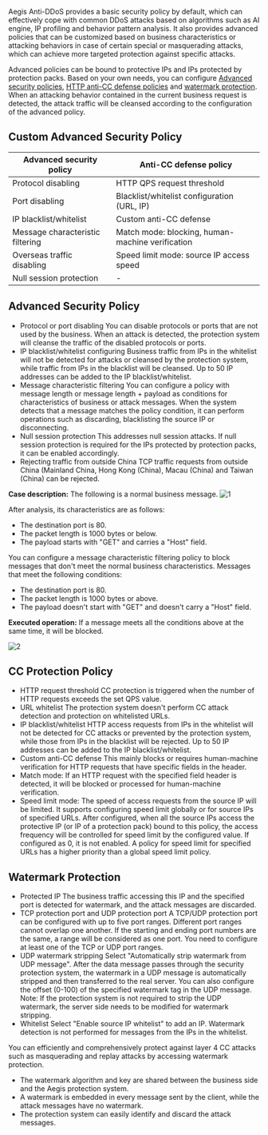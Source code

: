 ﻿

Aegis Anti-DDoS provides a basic security policy by default, which can effectively cope with common DDoS attacks based on algorithms such as AI engine, IP profiling and behavior pattern analysis. It also provides advanced policies that can be customized based on business characteristics or attacking behaviors in case of certain special or masquerading attacks, which can achieve more targeted protection against specific attacks.

Advanced policies can be bound to protective IPs and IPs protected by protection packs. Based on your own needs, you can configure [Advanced security policies](https://intl.cloud.tencent.com/document/product/685/18807), [HTTP anti-CC defense policies](https://intl.cloud.tencent.com/document/product/685/18806) and [watermark protection](https://intl.cloud.tencent.com/document/product/685/18804). When an attacking behavior contained in the current business request is detected, the attack traffic will be cleansed according to the configuration of the advanced policy.

## Custom Advanced Security Policy
| Advanced security policy | Anti-CC defense policy |
|--|--|
| Protocol disabling | HTTP QPS request threshold |
| Port disabling | Blacklist/whitelist configuration (URL, IP) |
| IP blacklist/whitelist | Custom anti-CC defense |
| Message characteristic filtering | Match mode: blocking, human-machine verification |
| Overseas traffic disabling | Speed limit mode: source IP access speed |
| Null session protection |-|

## Advanced Security Policy

- Protocol or port disabling
You can disable protocols or ports that are not used by the business. When an attack is detected, the protection system will cleanse the traffic of the disabled protocols or ports.
- IP blacklist/whitelist configuring
Business traffic from IPs in the whitelist will not be detected for attacks or cleansed by the protection system, while traffic from IPs in the blacklist will be cleansed. Up to 50 IP addresses can be added to the IP blacklist/whitelist.
- Message characteristic filtering
You can configure a policy with message length or message length + payload as conditions for characteristics of business or attack messages. When the system detects that a message matches the policy condition, it can perform operations such as discarding, blacklisting the source IP or disconnecting.
- Null session protection
This addresses null session attacks. If null session protection is required for the IPs protected by protection packs, it can be enabled accordingly.
- Rejecting traffic from outside China
TCP traffic requests from outside China (Mainland China, Hong Kong (China), Macau (China) and Taiwan (China) can be rejected.

**Case description:**
The following is a normal business message.
![1](https://i.imgur.com/Zx83ZgR.png)

After analysis, its characteristics are as follows:
- The destination port is 80.
- The packet length is 1000 bytes or below.
- The payload starts with "GET" and carries a "Host" field.

You can configure a message characteristic filtering policy to block messages that don't meet the normal business characteristics.
Messages that meet the following conditions:
- The destination port is 80.
- The packet length is 1000 bytes or above.
- The payload doesn't start with "GET" and doesn't carry a "Host" field.

**Executed operation:**
If a message meets all the conditions above at the same time, it will be blocked.

![2](https://i.imgur.com/5Psp2sr.png)

## CC Protection Policy

- HTTP request threshold
CC protection is triggered when the number of HTTP requests exceeds the set QPS value.
- URL whitelist
The protection system doesn't perform CC attack detection and protection on whitelisted URLs.
- IP blacklist/whitelist
HTTP access requests from IPs in the whitelist will not be detected for CC attacks or prevented by the protection system, while those from IPs in the blacklist will be rejected. Up to 50 IP addresses can be added to the IP blacklist/whitelist.
- Custom anti-CC defense
This mainly blocks or requires human-machine verification for HTTP requests that have specific fields in the header.
 - Match mode: If an HTTP request with the specified field header is detected, it will be blocked or processed for human-machine verification.
 - Speed limit mode: The speed of access requests from the source IP will be limited. It supports configuring speed limit globally or for source IPs of specified URLs. After configured, when all the source IPs access the protective IP (or IP of a protection pack) bound to this policy, the access frequency will be controlled for speed limit by the configured value. If configured as 0, it is not enabled. A policy for speed limit for specified URLs has a higher priority than a global speed limit policy.


## Watermark Protection
- Protected IP
The business traffic accessing this IP and the specified port is detected for watermark, and the attack messages are discarded.
- TCP protection port and UDP protection port
A TCP/UDP protection port can be configured with up to five port ranges. Different port ranges cannot overlap one another. If the starting and ending port numbers are the same, a range will be considered as one port. You need to configure at least one of the TCP or UDP port ranges.
- UDP watermark stripping
Select "Automatically strip watermark from UDP message". After the data message passes through the security protection system, the watermark in a UDP message is automatically stripped and then transferred to the real server. You can also configure the offset (0-100) of the specified watermark tag in the UDP message. Note: If the protection system is not required to strip the UDP watermark, the server side needs to be modified for watermark stripping.
- Whitelist
Select "Enable source IP whitelist" to add an IP. Watermark detection is not performed for messages from the IPs in the whitelist.

You can efficiently and comprehensively protect against layer 4 CC attacks such as masquerading and replay attacks by accessing watermark protection.
- The watermark algorithm and key are shared between the business side and the Aegis protection system.
- A watermark is embedded in every message sent by the client, while the attack messages have no watermark.
- The protection system can easily identify and discard the attack messages.


